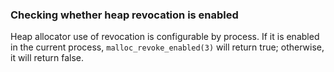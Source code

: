 ### Checking whether heap revocation is enabled

Heap allocator use of revocation is configurable by process.
If it is enabled in the current process, `malloc_revoke_enabled(3)` will
return true; otherwise, it will return false.
